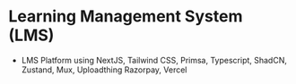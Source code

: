 # Learning Management System (LMS)

- LMS Platform using NextJS, Tailwind CSS, Primsa, Typescript, ShadCN, Zustand, Mux, Uploadthing Razorpay, Vercel
